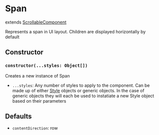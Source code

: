 # Span

extends [ScrollableComponent](/docs/ScrollableComponent.md)

Represents a span in UI layout. Children are displayed horizontally by default

## Constructor

### `constructor(...styles: Object[])`

Creates a new instance of Span

- `...styles`: Any number of styles to apply to the component. Can be made up of either [Style](/docs/Style.md) objects or generic objects. In the case of generic objects they will each be used to instatiate a new Style object based on their parameters

## Defaults

- `contentDirection`: row
